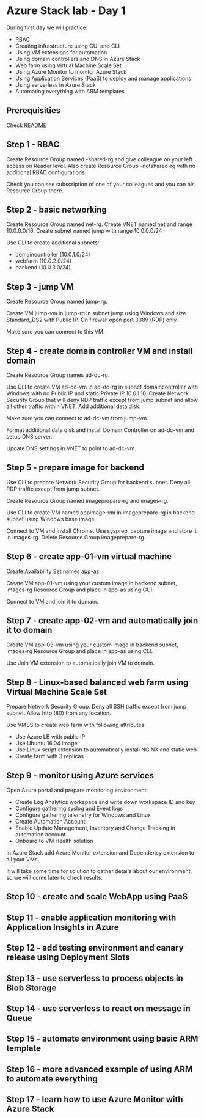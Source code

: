 # Azure Stack lab - Day 1
During first day we will practice:
- RBAC
- Creating infrastructure using GUI and CLI
- Using VM extensions for automation
- Using domain controllers and DNS in Azure Stack
- Web farm using Virtual Machine Scale Set
- Using Azure Monitor to monitor Azure Stack
- Using Application Services (PaaS) to deploy and manage applications
- Using serverless in Azure Stack
- Automating everything with ARM templates

## Prerequisities
Check [README](./README.md)

## Step 1 - RBAC
Create Resource Group named <yourname>-shared-rg and give colleague on your left access on Reader level. Also create Resource Group <yourname>-notshared-rg with no additional RBAC configurations.

Check you can see subscription of one of your colleagues and you can his Resource Group there.

## Step 2 - basic networking
Create Resource Group named net-rg.
Create VNET named net and range 10.0.0.0/16.
Create subnet named jump with range 10.0.0.0/24

Use CLI to create additional subnets:
- domaincontroller (10.0.1.0/24)
- webfarm (10.0.2.0/24)
- backend (10.0.3.0/24)

## Step 3 - jump VM
Create Resource Group named jump-rg.

Create VM jump-vm in jump-rg in subnet jump using Windows and size Standard_DS2 with Public IP. On firewall open port 3389 (RDP) only.

Make sure you can connect to this VM.

## Step 4 - create domain controller VM and install domain
Create Resource Group names ad-dc-rg.

Use CLI to create VM ad-dc-vm in ad-dc-rg in subnet domaincontroller with Windows with no Public IP and static Private IP 10.0.1.10. Create Network Security Group that will deny RDP traffic except from jump subnet and allow all other traffic within VNET. Add additional data disk.

Make sure you can connect to ad-dc-vm from jump-vm.

Format additional data disk and install Domain Controller on ad-dc-vm and setup DNS server.

Update DNS settings in VNET to point to ad-dc-vm.

## Step 5 - prepare image for backend
Use CLI to prepare Network Security Group for backend subnet. Deny all RDP traffic except from jump subnet. 

Create Resource Group named imageprepare-rg and images-rg.

Use CLI to create VM named appimage-vm in imageprepare-rg in backend subnet using Windows base image.

Connect to VM and install Chrome. Use sysprep, capture image and store it in images-rg. Delete Resource Group imageprepare-rg.

## Step 6 - create app-01-vm virtual machine
Create Availability Set names app-as.

Create VM app-01-vm using your custom image in backend subnet, images-rg Resource Group and place in app-as using GUI.

Connect to VM and join it to domain.

## Step 7 - create app-02-vm and automatically join it to domain
Create VM app-03-vm using your custom image in backend subnet, images-rg Resource Group and place in app-as using CLI.

Use Join VM extension to automatically join VM to domain.

## Step 8 - Linux-based balanced web farm using Virtual Machine Scale Set
Prepare Network Security Group. Deny all SSH traffic except from jump subnet. Allow http (80) from any location.

Use VMSS to create web farm with following attributes:
- Use Azure LB with public IP
- Use Ubuntu 16.04 image
- Use Linux script extension to automatically install NGINX and static web
- Create farm with 3 replicas

## Step 9 - monitor using Azure services
Open Azure portal and prepare monitoring environment:
- Create Log Analytics workspace and write down workspace ID and key
- Configure gathering syslog and Event logs
- Configure gathering telemetry for Windows and Linux
- Create Automation Account
- Enable Update Management, Inventory and Change Tracking in automation account
- Onboard to VM Health solution

In Azure Stack add Azure Monitor extension and Dependency extension to all your VMs.

It will take some time for solution to gather details about our environment, so we will come later to check results.

## Step 10 - create and scale WebApp using PaaS

## Step 11 - enable application monitoring with Application Insights in Azure

## Step 12 - add testing environment and canary release using Deployment Slots

## Step 13 - use serverless to process objects in Blob Storage

## Step 14 - use serverless to react on message in Queue

## Step 15 - automate environment using basic ARM template

## Step 16 - more advanced example of using ARM to automate everything

## Step 17 - learn how to use Azure Monitor with Azure Stack